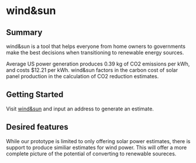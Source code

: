# wind&sun

## Summary

wind&sun is a tool that helps everyone from home owners to governments make the best decisions when transitioning to renewable energy sources.

Average US power generation produces 0.39 kg of CO2 emissions per kWh, and costs $12.21 per kWh. wind&sun factors in the carbon cost of solar panel production in the calculation of CO2 reduction estimates.

## Getting Started
Visit [wind&sun](https://team-coffee-reinvent21-bse847tmj-patrickmryan.vercel.app "wind&sun home") and input an address to generate an estimate.

## Desired features
While our prototype is limited to only offering solar power estimates, there is support to produce similiar estimates for wind power. This will offer a more complete picture of the potential of converting to renewable soureces.